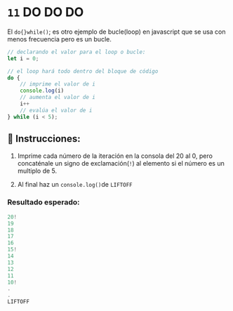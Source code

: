 # `11` DO DO DO

El `do{}while()`; es otro ejemplo de bucle(loop) en javascript que se usa con menos frecuencia pero es un bucle.

```js
// declarando el valor para el loop o bucle:
let i = 0;

// el loop hará todo dentro del bloque de código
do {
    // imprime el valor de i
    console.log(i)
    // aumenta el valor de i
    i++
    // evalúa el valor de i
} while (i < 5);
```

## 📝 Instrucciones:

1. Imprime cada número de la iteración en la consola del 20 al 0, pero concaténale un signo de exclamación(`!`) al elemento si el número es un multiplo de 5.

2. Al final haz un `console.log()`de  `LIFTOFF`

### Resultado esperado:

```js
20!
19
18
17
16
15!
14
13
12
11
10!
.
.
LIFTOFF
```